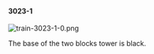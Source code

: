 #### 3023-1
![train-3023-1-0.png](https://github.com/lil-lab/nlvr/raw/master/nlvr/train/images/7/train-3023-1-0.png "train-3023-1-0.png")

The base of the two blocks tower is black.